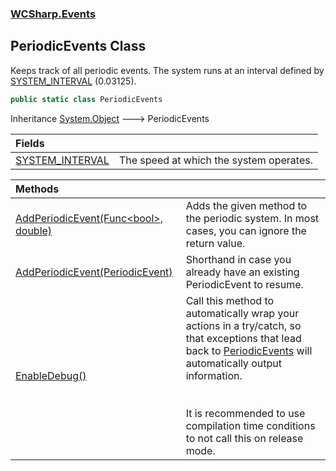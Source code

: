 ### [WCSharp.Events](WCSharp.Events.md 'WCSharp.Events')

## PeriodicEvents Class

Keeps track of all periodic events. The system runs at an interval defined by [SYSTEM_INTERVAL](WCSharp.Events.PeriodicEvents.SYSTEM_INTERVAL.md 'WCSharp.Events.PeriodicEvents.SYSTEM_INTERVAL') (0.03125).

```csharp
public static class PeriodicEvents
```

Inheritance [System.Object](https://docs.microsoft.com/en-us/dotnet/api/System.Object 'System.Object') &#129106; PeriodicEvents

| Fields | |
| :--- | :--- |
| [SYSTEM_INTERVAL](WCSharp.Events.PeriodicEvents.SYSTEM_INTERVAL.md 'WCSharp.Events.PeriodicEvents.SYSTEM_INTERVAL') | The speed at which the system operates. |

| Methods | |
| :--- | :--- |
| [AddPeriodicEvent(Func&lt;bool&gt;, double)](WCSharp.Events.PeriodicEvents.AddPeriodicEvent(System.Func_bool_,double).md 'WCSharp.Events.PeriodicEvents.AddPeriodicEvent(System.Func<bool>, double)') | Adds the given method to the periodic system. In most cases, you can ignore the return value. |
| [AddPeriodicEvent(PeriodicEvent)](WCSharp.Events.PeriodicEvents.AddPeriodicEvent(WCSharp.Events.PeriodicEvent).md 'WCSharp.Events.PeriodicEvents.AddPeriodicEvent(WCSharp.Events.PeriodicEvent)') | Shorthand in case you already have an existing PeriodicEvent to resume. |
| [EnableDebug()](WCSharp.Events.PeriodicEvents.EnableDebug().md 'WCSharp.Events.PeriodicEvents.EnableDebug()') | Call this method to automatically wrap your actions in a try/catch, so that exceptions that lead back to [PeriodicEvents](WCSharp.Events.PeriodicEvents.md 'WCSharp.Events.PeriodicEvents') will automatically output<br/>information.<br/><br/><br/>It is recommended to use compilation time conditions to not call this on release mode. |
